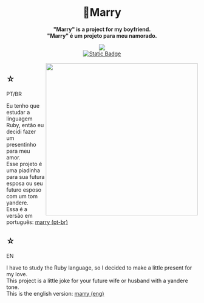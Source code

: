 <h1 align="center">
    <span>💍Marry </span>
</h1>

<div align="center">
    <p> 
       <b>"Marry" is a project for my boyfriend. </b> <br>
       <b>"Marry" é um projeto para meu namorado. </b> <br>
    </p>
    <img src="https://img.shields.io/badge/ruby-black?style=for-the-badge&logo=Ruby&logoColor=9d0208" />
    <br>
    <a href="https://www.linkedin.com/in/hakuakai/">
        <img alt="Static Badge" src="https://img.shields.io/badge/linkedin-red?style=for-the-badge&color=9d0208">
    </a>
    <br> <br> 
</div>
<div align="justify" style="display: inline-block">
    <img align="right" src="2.png" height="400"/>
    <div align="left">
        <h2>☆</h2>
        <p>PT/BR</p>
        <p>
            Eu tenho que estudar a linguagem Ruby, então eu decidi fazer um presentinho para meu amor. <br> Esse projeto é uma piadinha para sua futura esposa ou seu futuro esposo com um tom yandere. <br>
            Essa é a versão em português: <a href="marry (pt-br)">marry (pt-br)</a>
        </p>
        <h2>☆</h2>
        <p>EN</p>
        <p>
            I have to study the Ruby language, so I decided to make a little present for my love. <br> This project is a little joke for your future wife or husband with a yandere tone. <br>
            This is the english version: <a href="marry (eng)">marry (eng)</a>
        </p>
    </div>
</div>

